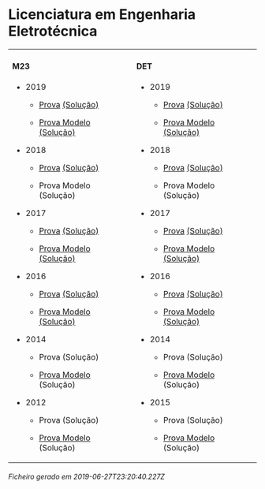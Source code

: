 <h1>Licenciatura em Engenharia Eletrotécnica</h1><table><tr valign="top"><td><h4>M23</h4><ul><li><p>2019</p><ul><li><p><a href="https://www.isel.pt/media/uploads/tinymce/LEE_ProvaM23_2019.pdf">Prova</a> <a href="https://www.isel.pt/media/uploads/tinymce/LEE_ProvaM23_2019_Solucoes.pdf">(Solução)</a></p></li><li><p><a href="https://www.isel.pt/media/uploads/tinymce/LEEM23ProvaModelo2019.pdf">Prova Modelo</a> <a href="https://www.isel.pt/media/uploads/tinymce/LEEM23PModelo2019solucao.pdf">(Solução)</a></p></li></ul></li><li><p>2018</p><ul><li><p><a href="https://www.isel.pt/media/uploads/tinymce/ISEL_LEE_Prova2018.pdf">Prova</a> <a href="https://www.isel.pt/media/uploads/tinymce/ISEL_LEE_Prova2018_solucao.pdf">(Solução)</a></p></li><li><p>Prova Modelo (Solução)</p></li></ul></li><li><p>2017</p><ul><li><p><a href="https://www.isel.pt/media/uploads/tinymce/m23/M23_LEE_Prova_2017.pdf">Prova</a> <a href="https://www.isel.pt/media/uploads/tinymce/m23/M23_LEE_Prova_Solucao_2017.pdf">(Solução)</a></p></li><li><p><a href="https://www.isel.pt/media/uploads/tinymce/m23/M23_LEE_ProvaModelo_2017.pdf">Prova Modelo</a> <a href="https://www.isel.pt/media/uploads/tinymce/m23/M23_LEE_ProvaModelo_Solucao_2017.pdf">(Solução)</a></p></li></ul></li><li><p>2016</p><ul><li><p><a href="https://www.isel.pt/media/uploads/tinymce/m23/M23_LEE_Prova_2016.pdf">Prova</a> <a href="https://www.isel.pt/media/uploads/tinymce/m23/M23_LEE_Solucao2016.pdf">(Solução)</a></p></li><li><p><a href="https://www.isel.pt/media/uploads/tinymce/m23/M23_LEE_Prova_Modelo_2016.pdf">Prova Modelo</a> <a href="https://www.isel.pt/media/uploads/tinymce/m23/M23_LEE_Solucao_Prova_Modelo_2016.pdf">(Solução)</a></p></li></ul></li><li><p>2014</p><ul><li><p>Prova (Solução)</p></li><li><p><a href="https://www.isel.pt/pinst/servicos/servacademicos/docs/M23/Prova_MODELO_M23_2014_LEE.pdf">Prova Modelo</a> (Solução)</p></li></ul></li><li><p>2012</p><ul><li><p>Prova (Solução)</p></li><li><p><a href="https://www.isel.pt/pinst/servicos/servacademicos/docs/M23/provas2012/ProvaModelo_LEE_2012.pdf">Prova Modelo</a> (Solução)</p></li></ul></li></ul></td><td><h4>DET</h4><ul><li><p>2019</p><ul><li><p><a href="https://www.isel.pt/media/uploads/tinymce/LEE_ProvaM23_2019.pdf">Prova</a> <a href="https://www.isel.pt/media/uploads/tinymce/LEE_ProvaM23_2019_Solucoes.pdf">(Solução)</a></p></li><li><p><a href="https://www.isel.pt/media/uploads/tinymce/LEEM23ProvaModelo2019.pdf">Prova Modelo</a> <a href="https://www.isel.pt/media/uploads/tinymce/LEEM23PModelo2019solucao.pdf">(Solução)</a></p></li></ul></li><li><p>2018</p><ul><li><p><a href="https://www.isel.pt/media/uploads/tinymce/ISEL_LEE_Prova2018.pdf">Prova</a> <a href="https://www.isel.pt/media/uploads/tinymce/ISEL_LEE_Prova2018_solucao.pdf">(Solução)</a></p></li><li><p>Prova Modelo (Solução)</p></li></ul></li><li><p>2017</p><ul><li><p><a href="https://www.isel.pt/media/uploads/tinymce/det/DET_LEE_Prova_2017.pdf">Prova</a> <a href="https://www.isel.pt/media/uploads/tinymce/det/DET_LEE_Prova_Solucao_2017.pdf">(Solução)</a></p></li><li><p><a href="https://www.isel.pt/media/uploads/tinymce/det/DET_LEE_ProvaModelo_2017.pdf">Prova Modelo</a> <a href="https://www.isel.pt/media/uploads/tinymce/det/DET_LEE_ProvaModelo_Solucao_2017.pdf">(Solução)</a></p></li></ul></li><li><p>2016</p><ul><li><p><a href="https://www.isel.pt/media/uploads/tinymce/det/DET_LEE_Prova_2016.pdf">Prova</a> <a href="https://www.isel.pt/media/uploads/tinymce/det/DET_LEE_Solucao2016.pdf">(Solução)</a></p></li><li><p><a href="https://www.isel.pt/media/uploads/tinymce/det/DET_LEE_Prova_Modelo_2016.pdf">Prova Modelo</a> <a href="https://www.isel.pt/media/uploads/tinymce/det/DET_LEE_Solucao_Prova_Modelo_2016.pdf">(Solução)</a></p></li></ul></li><li><p>2014</p><ul><li><p>Prova (Solução)</p></li><li><p><a href="https://www.isel.pt/pinst/servicos/servacademicos/docs/M23/Prova_MODELO_M23_2014_LEE.pdf">Prova Modelo</a> (Solução)</p></li></ul></li><li><p>2015</p><ul><li><p>Prova (Solução)</p></li><li><p><a href="http://arquivo.pt/wayback/20151012124431/https://www.isel.pt/media/uploads/tinymce/Prova_Modelo_DETS_2015_LEE.pdf">Prova Modelo</a> (Solução)</p></li></ul></li></ul></td></tr></table><h6>Ficheiro gerado em 2019-06-27T23:20:40.227Z</h6>